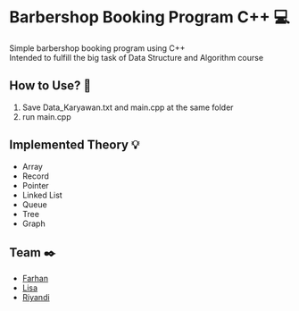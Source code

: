# Barbershop Booking Program C++ :computer:
Simple barbershop booking program using C++ <br>
Intended to fulfill the big task of Data Structure and Algorithm course

## How to Use? :memo:
1. Save Data_Karyawan.txt and main.cpp at the same folder
2. run main.cpp

## Implemented Theory :bulb:
- Array
- Record
- Pointer
- Linked List
- Queue
- Tree
- Graph

## Team :black_nib:
- [Farhan](https://github.com/faruzaan/)
- [Lisa](https://www.instagram.com/panpenggilesan29_/)
- [Riyandi](https://github.com/riyandifirman)
